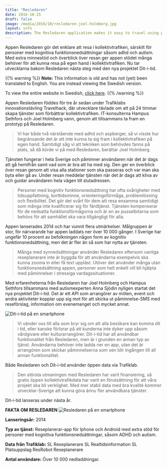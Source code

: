 ```yaml
---
title: "Resledaren"
date: 2016-10-25
draft: false
image: /media/2016/10/resledaren-joel-holmberg.jpg
layout: info
description: The Resledaren application makes it easy to travel using public transport, especially for people with cognitive issues, such as adhd and autism. With additional reminders and overviews for the journey, this app provides the support many need to travel independently using public transport.
---
```

Appen Resledaren gör det enklare att resa i kollektivtrafiken, särskilt för personer med kognitiva
funktionsnedsättningar såsom adhd och autism. Med extra minnestöd och överblick över resan ger appen stödet många
behöver för att kunna resa på egen hand i kollektivtrafiken. Nu tar utvecklarna bakom Resledaren nästa steg med den nya
projektet Dit-i-tid.
<!--more-->

{{% warning %}}
**Note:** This information is old and has not (yet) been translated to English. You are instead viewing the Swedish
version.

To view the entire website in Swedish, [click here](/sv/).
{{% /warning %}}

Appen Resledaren föddes för tre år sedan under Trafiklabs innovationstävling Travelhack, där utvecklare tävlade om att
på 24 timmar skapa tjänster som förbättrar kollektivtrafiken. IT-konsulterna Hampus Sethfors och Joel Holmberg vann,
genom att tillsammans ta fram en prototyp på Resledaren.

> Vi har både två närstående med adhd och aspberger, så vi visste hur begränsande det är att inte kunna ta sig fram i
kollektivtrafiken på egen hand. Samtidigt såg vi att tekniken som behövdes fanns på plats, så då körde vi på med
Resledaren, berättar Joel Holmberg.

Tjänsten fungerar i hela Sverige och påminner användaren när det är dags att gå hemifrån samt vad som är bra att ha med
sig. Den ger en överblick över resan genom att visa alla stationer som ska passeras och var man ska byta eller gå av.
Under resan meddelar tjänsten när det är dags att kliva av och guidar användaren hela vägen till slutadressen.

> Personer med kognitiv funktionsnedsättning har ofta svårigheter med tidsuppfattning, korttidsminne,
orienteringsförmåga, problemlösning och flexibilitet. Det gör det svårt för dem att resa ensamma samtidigt som många
inte kvalificerar sig för färdtjänst. Tjänsten kompenserar för de nedsatta funktionsförmågorna och är en av
pusselbitarna som behövs för att samhället ska vara tillgängligt för alla.

Appen lanserades 2014 och har vunnit flera utmärkelser. Målgruppen är stor, för närvarande har appen laddats ner över 10
000 gånger. I Sverige har ungefär 10 procent av befolkningen någon form av kognitiv funktionsnedsättning, men det är
fler än så som har nytta av tjänsten.

> Många med synnedsättningar använder Resledaren eftersom vanliga reseplanerare inte är byggda för att användarna
exempelvis ska kunna zooma in eller få text uppläst. Utöver det använder många utan funktionsnedsättning appen, personer
som helt enkelt vill bli hjälpta med påminnelser i stressiga vardagssituationer.

Med erfarenheterna från Resledaren har Joel Holmberg och Hampus Sethfors tillsammans med autismexperten Anna Sjödin
nyligen startat det nya projektet Dit-i-tid. Det är ett API som arrangörer av möten, event och andra aktiviteter kopplar
upp sig mot för att skicka ut påminnelse-SMS med reseförslag, information om evenemanget och mycket annat. 

![Dit-i-tid på en smartphone](/media/2016/10/resledaren-dit-i-tid.jpg "Dit-i-tid på en smartphone")

> Vi vänder oss till alla som bryr sig om att alla besökare kan komma dit i tid, eller kanske förlorar på att kunderna
inte dyker upp såsom vårdgivare eller kulturarrangörer. Dit-i-tid har all användbar funktionalitet från Resledaren, men
är i grunden en annan typ av tjänst. Användarna behöver inte ladda ner en app, utan det är arrangören som skickar
påminnelserna som sen blir ingången till all annan funktionalitet.

Både Resledaren och Dit-i-tid använder öppen data via Trafiklab.

> Den största utmaningen med Resledaren har varit finansiering, så gratis öppen kollektivtrafikdata har varit en
förutsättning för att våra projekt ska bli verklighet. Med mer stabil data med bra kvalité kommer utvecklar-Sverige att
kunna göra ännu fler användbara tjänster.

Dit-i-tid lanseras under nästa år.

**FAKTA OM RESLEDAREN** 
![Resledaren på en smartphone](/media/2016/10/resledaren-smartphone.jpg "Resledaren på en smartphone")

**Lanseringsår:**
2014

**Typ av tjänst:**
Reseplanerar-app för Iphone och Android med extra stöd för personer med kognitiva funktionsnedsättningar, såsom ADHD och
autism.

**Data från Trafiklab:**
SL Reseplanerare SL Realtidsinformation SL Platsuppslag ResRobot Reseplanerare

**Antal användare:**
Över 10 000 nedladdningar.